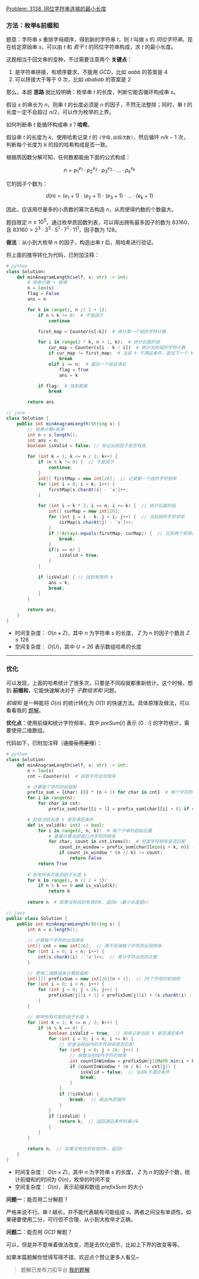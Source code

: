 [Problem: 3138. 同位字符串连接的最小长度](https://leetcode.cn/problems/minimum-length-of-anagram-concatenation/description/)

### 方法：枚举&前缀和

题意：字符串 $s$ 重排字母顺序，得到新的字符串 $t$，则 $t$ 叫做 $s$ 的 *同位字符串*。现在给定原始串 $s$，可以由 $t$ 和 *若干* $t$ 的同位字符串构成，求 $t$ 的最小长度。

这题相当于回文串的变种，不过需要注意两个 **关键点**：

1. 是字符串拼接，有顺序要求，不能用 $GCD$，比如 $aabb$ 的答案是 $4$
2. 可以拼接大于等于 $0$ 次，比如 $ababab$ 的答案是 $2$

那么，本题 **思路** 就比较明确：枚举串 $t$ 的长度，判断它能否循环构成串 $s$。

假设 $s$ 的串长为 $n$，则串 $t$ 的长度必须是 $n$ 的因子，不然无法整除；同时，串 $t$ 的长度一定不会超过 $n/2$，可以作为枚举的上界。

如何判断串 $t$ 能循环构成串 $s$？**哈希**。

假设串 $t$ 的长度为 $k$，使用哈希记录 $t$ 的 `(字母,出现次数)`，然后循环 $n/k-1$ 次，判断每个长度为 $k$ 的段的哈希构成是否一致。

根据质因数分解可知，任何数都能由下面的公式构成：

$$
n={p_1}^{e_1}\cdot{p_2}^{e_2}\cdot{p_3}^{e_3}\cdot \dots \cdot {p_k}^{e_k}
$$

它的因子个数为：

$$
d(n)=(e_1+1)\cdot(e_2+1)\cdot(e_3+1)\cdot \dots \cdot(e_k+1)
$$

因此，应该用尽量多的小质数的幂次去构造 $n$，从而使得约数的个数最大。

题目限定 $n\leq 10^5$，通过枚举质因数列表，可以得出拥有最多因子的数为 $83160$，且 $83160=2^3\cdot 3^3\cdot 5^1\cdot 7^1\cdot 11^1$，因子数为 $128$。

**做法**：从小到大枚举 $n$ 的因子，构造出串 $t$ 后，用哈希进行验证。

将上面的推导转化为代码，已附加注释：

```Python
# python
class Solution:
    def minAnagramLength(self, s: str) -> int:
        # 哈希计数 + 枚举
        n = len(s)
        flag = False
        ans = n

        for k in range(1, n // 2 + 1):
            if n % k != 0:  # 不是因子
                continue

            first_map = Counter(s[:k])  # 统计第一个段的字符计数

            for i in range(2 * k, n + 1, k):  # 统计后面的段
                cur_map = Counter(s[i - k : i])  # 统计当前段的字符计数
                if cur_map != first_map:  # 当前 k 不满足条件，尝试下一个 k
                    break
                elif i == n:  # 最后一个段且满足
                    flag = True
                    ans = k

            if flag:  # 找到答案
                break

        return ans
```

```Java
// java
class Solution {
    public int minAnagramLength(String s) {
        // 哈希计数+枚举
        int n = s.length();
        int ans = n;
        boolean isValid = false; // 标记当前因子是否有效

        for (int k = 1; k <= n / 2; k++) {
            if (n % k != 0) {  // 不是因子
                continue;
            }
            int[] firstMap = new int[26];  // 记录第一个段的字符频率
            for (int i = 0; i < k; i++) {
                firstMap[s.charAt(i) - 'a']++;
            }

            for (int i = k * 2; i <= n; i += k) {  // 统计后面的段
                int[] curMap = new int[26];
                for (int j = i - k; j < i; j++) {  // 当前段的字符频率
                    curMap[s.charAt(j) - 'a']++;
                }
                if (!Arrays.equals(firstMap, curMap)) {  // 比较两个频率数组
                    break;
                }
                if(i == n) {
                    isValid = true;
                }
            }

            if (isValid) { // 找到有效的 k
                ans = k;
                break;
            }
        }

        return ans;
    }
}
```

- 时间复杂度： $O(n\times Z)$，其中 $n$ 为字符串 $s$ 的长度， $Z$ 为 $n$ 的因子个数且 $Z\leq 128$
- 空间复杂度： $O(U)$，其中 $U=26$ 表示数组哈希的长度

---

### 优化

可以发现，上面的哈希统计了很多次，只要是不同段就都重新统计。这个时候，想到 **前缀和**，它能快速解决对于 *子数组求和* 问题。

*前缀和* 是一种能将 $O(n)$ 的统计转化为 $O(1)$ 的快速方法。具体原理及做法，可以看看我的 [题解](https://leetcode.cn/problems/minimum-operations-to-make-all-array-elements-equal/solutions/2842529/pai-xu-qian-zhui-he-er-fen-fei-chang-qin-biux/)。

**优化点**：使用前缀和统计字符频率，其中 $preSum[i]$ 表示 $[0:i]$ 的字符统计，需要使用二维数组。

代码如下，已附加注释（~~速度反而更慢~~）：

```Python
# python
class Solution:
    def minAnagramLength(self, s: str) -> int:
        n = len(s)
        cnt = Counter(s)  # 获取字符出现频率

        # 计算每个字符的前缀和
        prefix_sum = {char: [0] * (n + 1) for char in cnt}  # 每个字符的前缀和
        for i in range(n):
            for char in cnt:
                prefix_sum[char][i + 1] = prefix_sum[char][i] + (1 if s[i] == char else 0)

        # 检查当前长度 k 是否满足条件
        def is_valid(k: int) -> bool:
            for i in range(0, n, k):  # 每个子串的起始位置
                # 直接计算当前窗口内字符的频率
                for char, count in cnt.items():  # 检查字符频率是否匹配
                    count_in_window = prefix_sum[char][min(i + k, n)] - prefix_sum[char][i]
                    if count_in_window * (n // k) != count:
                        return False
            return True
        
        # 枚举所有可能的因子长度 k
        for k in range(1, n // 2 + 1):
            if n % k == 0 and is_valid(k):
                return k
        
        return n  # 如果没有找到有效的k，返回n（最小长度是n）
```

```Java
// java
public class Solution {
    public int minAnagramLength(String s) {
        int n = s.length();
        
        // 计算每个字符的出现频率
        int[] cnt = new int[26];  // 用于存储每个字符的出现频率
        for (int i = 0; i < n; i++) {
            cnt[s.charAt(i) - 'a']++;  // 累计字符出现的次数
        }

        // 使用二维数组来计算前缀和
        int[][] prefixSum = new int[26][n + 1];  // 26个字母的前缀和
        for (int i = 0; i < n; i++) {
            for (int j = 0; j < 26; j++) {
                prefixSum[j][i + 1] = prefixSum[j][i] + (s.charAt(i) - 'a' == j ? 1 : 0);
            }
        }

        // 枚举所有可能的因子长度 k
        for (int k = 1; k <= n / 2; k++) {
            if (n % k == 0) {
                boolean isValid = true;  // 用来记录当前 k 是否满足条件
                for (int i = 0; i < n; i += k) {
                    // 检查当前段内的字符频率是否匹配
                    for (int j = 0; j < 26; j++) {
                        // 获取当前段内字符的频率
                        int countInWindow = prefixSum[j][Math.min(i + k, n)] - prefixSum[j][i];
                        if (countInWindow * (n / k) != cnt[j]) {
                            isValid = false;  // 当前k不满足条件
                            break;
                        }
                    }
                    if (!isValid) {
                        break;  // 跳出外层循环
                    }
                }
                if (isValid) {
                    return k;  // 返回满足条件的最小k
                }
            }
        }

        return n;  // 如果没有找到有效的k，返回n
    }
}
```

- 时间复杂度： $O(n\times Z)$，其中 $n$ 为字符串 $s$ 的长度， $Z$ 为 $n$ 的因子个数，统计前缀和的时间为 $O(n)$，枚举的时间不变
- 空间复杂度： $O(n)$，表示前缀和数组 $prefixSum$ 的大小

**问题一**：能否用二分解题？

严格来说不行。串 $t$ 越长，并不能代表越有可能组成 $s$，两者之间没有单调性。如果硬要使用二分，可行但不合理，从小到大枚举才正确。

**问题二**：能否用 $GCD$ 解题？

可以，但是并不意味着做法改变，而是去优化细节，比如上下界的改变等等。

如果本篇题解你觉得写得不错，欢迎点个赞让更多人看见~

> 题解已发布力扣平台 [我的题解](https://leetcode.cn/problems/minimum-length-of-anagram-concatenation/solutions/3025398/ha-xi-mei-ju-yin-zi-qian-zhui-he-you-hua-u23t/)
